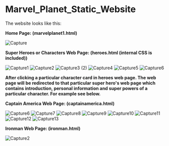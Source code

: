 # Marvel_Planet_Static_Website
The website looks like this:

**Home Page: (marvelplanet1.html)**

![Capture](https://user-images.githubusercontent.com/85679367/127656764-5cc68c50-59fe-4537-aa53-880ebb42526b.PNG)

**Super Heroes or Characters Web Page: (heroes.html (internal CSS is included))**

![Capture1](https://user-images.githubusercontent.com/85679367/127662546-3c4dee9e-c8c4-45e8-8f3c-f5da6b7b91a3.PNG)
![Capture2](https://user-images.githubusercontent.com/85679367/127663218-a570d4bb-97c0-4556-b0bf-f20e2f86f65a.PNG)
![Capture3 (2)](https://user-images.githubusercontent.com/85679367/127663883-833cc49e-b34e-461e-ad18-6c7f7e4812c9.PNG)
![Capture4](https://user-images.githubusercontent.com/85679367/127664411-fdb28191-cf0b-4736-aff9-f28dfbb86299.PNG)
![Capture5](https://user-images.githubusercontent.com/85679367/127665015-1fa90e7c-ace2-439f-834a-d0660c23d9f3.PNG)
![Capture6](https://user-images.githubusercontent.com/85679367/127665665-3211669f-9fb9-4a87-b753-0d116d9d8d71.PNG)

**After clicking a particular character card in heroes web page. The web page will be redirected to that particular super hero's web page which contains introduction, personal information and super powers of a particular character. For example see below.**

**Captain America Web Page: (captainamerica.html)**

![Capture6](https://user-images.githubusercontent.com/85679367/127732378-5c55d6aa-8cc4-4502-bb86-8d9c065234e4.PNG)
![Capture7](https://user-images.githubusercontent.com/85679367/127733913-53f46cd6-d44e-4730-a2fd-e67ba64ee0e0.PNG)
![Capture8](https://user-images.githubusercontent.com/85679367/127733992-8ed61202-ab84-4ce3-a2db-b2197644cffd.PNG)
![Capture9](https://user-images.githubusercontent.com/85679367/127734123-57349b58-9496-40ec-a62c-d4f435c57078.PNG)
![Capture10](https://user-images.githubusercontent.com/85679367/127734234-1171a7c7-cf6f-49f6-b840-e29c6817136d.PNG)
![Capture11](https://user-images.githubusercontent.com/85679367/127734232-3d71ceb8-d9f1-458d-820d-9a50b8a41230.PNG)
![Capture12](https://user-images.githubusercontent.com/85679367/127734231-707b0015-9b37-4c81-a097-b1747a96fce0.PNG)
![Capture13](https://user-images.githubusercontent.com/85679367/127734229-84408f30-b8a7-4570-aad5-012a479200e2.PNG)

**Ironman Web Page: (ironman.html)**


![Capture2](https://user-images.githubusercontent.com/85679367/127734754-9804f0a8-1f13-4587-b3a3-cab4b94652fe.PNG)
